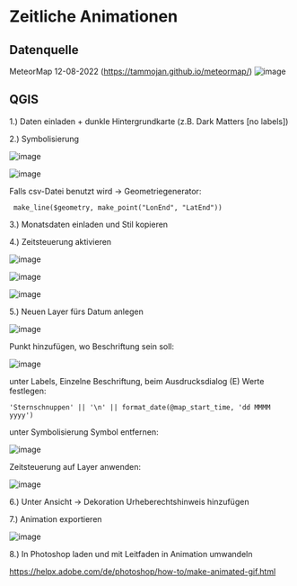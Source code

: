 # Zeitliche Animationen

## Datenquelle

MeteorMap 12-08-2022 (https://tammojan.github.io/meteormap/)
![image](https://github.com/caaarlito/DTM/assets/134683878/f268cb99-9169-48fd-8933-ec9f36c9e9ee)

## QGIS

1.) Daten einladen + dunkle Hintergrundkarte (z.B. Dark Matters [no labels])

2.) Symbolisierung

![image](https://github.com/caaarlito/DTM/assets/134683878/5c53d133-e3a8-4284-90dd-c45b5de6548e)

![image](https://github.com/caaarlito/DTM/assets/134683878/d0f0a3a6-1a41-4a1d-9e39-c65f5a4988ee)

Falls csv-Datei benutzt wird -> Geometriegenerator:
```
 make_line($geometry, make_point("LonEnd", "LatEnd"))
```

3.) Monatsdaten einladen und Stil kopieren

4.) Zeitsteuerung aktivieren

![image](https://github.com/caaarlito/DTM/assets/134683878/ef7aafd1-6164-4979-bfed-9f0f71471fc7)

![image](https://github.com/caaarlito/DTM/assets/134683878/7d305b18-6167-4b68-b449-4e5aa20751da)

![image](https://github.com/caaarlito/DTM/assets/134683878/4bbb7905-b6d1-4b54-92b3-e737df04edc2)

5.) Neuen Layer fürs Datum anlegen

![image](https://github.com/caaarlito/DTM/assets/134683878/c0f7bbf5-f7ff-49a8-8a2d-ae3a9e2f7a3a)

Punkt hinzufügen, wo Beschriftung sein soll:

![image](https://github.com/caaarlito/DTM/assets/134683878/28a3d0f6-8a36-4d89-b925-4a4a4f24ae4c)

unter Labels, Einzelne Beschriftung, beim Ausdrucksdialog (E) Werte festlegen:
```
'Sternschnuppen' || '\n' || format_date(@map_start_time, 'dd MMMM yyyy')
```

unter Symbolisierung Symbol entfernen:

![image](https://github.com/caaarlito/DTM/assets/134683878/a82e6dbc-2678-4800-a5f2-b22f5fce3c5b)

Zeitsteuerung auf Layer anwenden:

![image](https://github.com/caaarlito/DTM/assets/134683878/247c46b8-4534-43a2-b21b-6710de437a93)

6.) Unter Ansicht -> Dekoration Urheberechtshinweis hinzufügen

7.) Animation exportieren

![image](https://github.com/caaarlito/DTM/assets/134683878/3f5e6f50-6a4b-4836-949f-c4a984cf26e3)

8.) In Photoshop laden und mit Leitfaden in Animation umwandeln

https://helpx.adobe.com/de/photoshop/how-to/make-animated-gif.html

